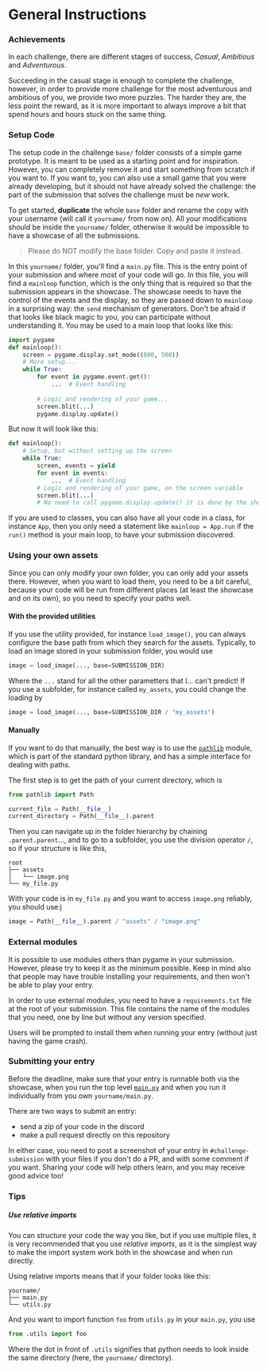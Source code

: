 # General Instructions

### Achievements

In each challenge, there are different stages of success, *Casual*, *Ambitious*
and *Adventurous*.

Succeeding in the casual stage is enough to complete the challenge,
however, in order to provide more challenge for the most adventurous
and ambitious of you, we provide two more puzzles.
The harder they are, the less point the reward,
as it is more important to always improve a bit that spend hours and hours
stuck on the same thing.

### Setup Code

The setup code in the challenge `base/` folder consists of a simple game prototype.
It is meant to be used as a starting point and for inspiration. However, you can
completely remove it and start something from scratch if you want to. 
If you want to, you can also use a small game that you were already developing,
but it should not have already solved the challenge: the part of the submission
that solves the challenge must be *new* work.

To get started, **duplicate** the whole `base` folder and rename the copy with your username
(will call it `yourname/` from now on). All your modifications should be inside the `yourname/` folder,
otherwise it would be impossible to have a showcase of all the submissions.

> Please do NOT modify the base folder. Copy and paste it instead.

In this `yourname/` folder, you'll find a `main.py` file. This is the entry point of your submission and where
most of your code will go.
In this file, you will find a `mainloop` function, which is the only thing that is required so that the submission
appears in the showcase. The showcase needs to have the control of the events and the display, so they are
passed down to `mainloop` in a surprising way: the `send` mechanism of generators.
Don't be afraid if that looks like black magic to you,
you can participate without understanding it.
You may be used to a main loop that looks like this:

```python
import pygame
def mainloop():
    screen = pygame.display.set_mode((800, 500))
    # More setup...
    while True:
        for event in pygame.event.get():
            ...  # Event handling
        
        # Logic and rendering of your game...
        screen.blit(...)
        pygame.display.update()
```

But now it will look like this:
```python
def mainloop():
    # Setup, but without setting up the screen
    while True:
        screen, events = yield
        for event in events:
            ...  # Event handling
        # Logic and rendering of your game, on the screen variable
        screen.blit(...)
        # No need to call pygame.display.update() it is done by the showcase.
```

If you are used to classes, you can also have all your code in a class, for instance `App`,
then you only need a statement like `mainloop = App.run` if the `run()` method is your main loop,
to have your submission discovered.

### Using your own assets

Since you can only modify your own folder, you can only add your assets there.
However, when you want to load them, you need to be a bit careful, because your 
code will be run from different places (at least the showcase and on its own),
so you need to specify your paths well.

#### With the provided utilities

If you use the utility provided, for instance `load_image()`, you can always
configure the base path from which they search for the assets. 
Typically, to load an image stored in your submission folder, you would use

```python
image = load_image(..., base=SUBMISSION_DIR)
```
Where the `...` stand for all the other parametters that I... can't predict!
If you use a subfolder, for instance called `my_assets`, you could change the loading by
```python
image = load_image(..., base=SUBMISSION_DIR / "my_assets")
```

#### Manually

If you want to do that manually, the best way is to use the 
[`pathlib`](https://docs.python.org/3/library/pathlib.html#module-pathlib) module,
which is part of the standard python library, and has a simple interface for dealing with paths.

The first step is to get the path of your current directory, 
which is
```python
from pathlib import Path

current_file = Path(__file__)
current_directory = Path(__file__).parent
```

Then you can navigate up in the folder hierarchy by chaining `.parent.parent`..., 
and to go to a subfolder, you use the division operator `/`, so
if your structure is like this, 
```
root
├── assets
│   └── image.png
└── my_file.py
```
With your code is in `my_file.py` and you
want to access `image.png` reliably, you should use:j
```python
image = Path(__file__).parent / "assets" / "image.png"
```

### External modules

It is possible to use modules others than pygame in your submission.
However, please try to keep it as the minimum possible.
Keep in mind also that people may have trouble installing your requirements,
and then won't be able to play your entry.

In order to use external modules, you need to have a `requirements.txt` file
at the root of your submission. This file contains the name of the modules
that you need, one by line but without any version specified.

Users will be prompted to install them when running your entry (without just having the game crash).

### Submitting your entry

Before the deadline, make sure that your entry is runnable both via the showcase,
when you run the top level [`main.py`](main.py) and when you run it individually
from you own `yourname/main.py`.

There are two ways to submit an entry:
- send a zip of your code in the discord
- make a pull request directly on this repository

In either case, you need to post a screenshot of your entry in `#challenge-submission`
with your files if you don't do a PR, and with some comment if you want.
Sharing your code will help others learn, and you may receive good advice too!

### Tips

##### Use relative imports

You can structure your code the way you like, but if you use multiple files,
it is very recommended that you use *relative imports*, as it is the simplest way to
make the import system work both in the showcase and when run directly.

Using relative imports means that if your folder looks like this:
```
yourname/
├── main.py
└── utils.py
```
And you want to import function `foo` from `utils.py` in your `main.py`,
you use
```python
from .utils import foo
```
Where the dot in front of `.utils` signifies that python needs to look inside the
same directory (here, the `yourname/` directory).

